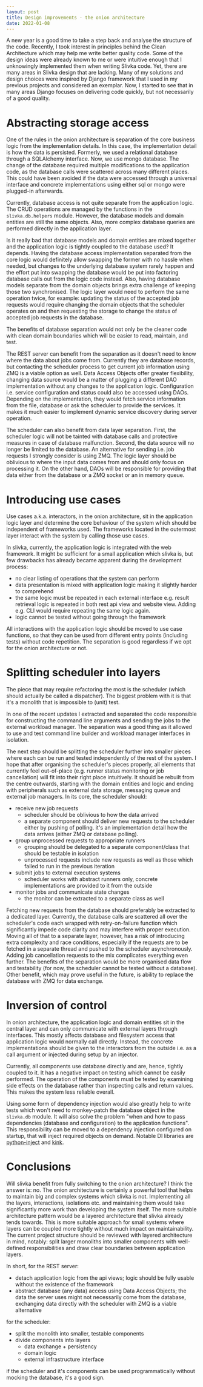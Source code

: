```yaml
---
layout: post
title: Design improvements - the onion architecture
date: 2022-01-08
---
```


A new year is a good time to take a step back and analyse the structure of the code.
Recently, I took interest in principles behind the Clean Architecture which may
help me write better quality code. Some of the design ideas were already known to me
or were intuitive enough that I unknowingly implemented them when writing Slivka code.
Yet, there are many areas in Slivka design that are lacking. Many of my solutions and
design choices were inspired by Django framework that I used in my previous projects
and considered an exemplar. Now, I started to see that in many areas Django focuses
on delivering code quickly, but not necessarily of a good quality.

Abstracting storage access
==========================

One of the rules in the onion architecture is separation of the core business
logic from the implementation details. In this case, the implementation detail
is how the data is persisted. Formerly, we used a relational database through a
SQLAlchemy interface. Now, we use mongo database. The change of the database
required multiple modifications to the application code, as the database
calls were scattered across many different places. This could have been avoided
if the data were accessed through a universal interface and concrete implementations
using either sql or mongo were plugged-in afterwards. 

Currently, database access is not quite separate from the application logic. The
CRUD operations are managed by the functions in the `slivka.db.helpers` module.
However, the database models and domain entities are still the same objects.
Also, more complex database queries are performed directly in the application layer.

Is it really bad that database models and domain entities are mixed together
and the application logic is tightly coupled to the database used?
It depends. Having the database access implementation separated from the core
logic would definitely allow swapping the former with no hassle when needed, but
changes to the underlying database system rarely happen and the effort put into
swapping the database would be put into factoring database calls out from the
logic code instead.
Also, having database models separate from the domain objects brings
extra challenge of keeping those two synchronised. The logic layer would need to
perform the same operation twice, for example: updating the status of the
accepted job requests would require changing the domain objects
that the scheduler operates on and then requesting the storage to change the status
of accepted job requests in the database.

The benefits of database separation would not only be the cleaner code
with clean domain boundaries which will be easier to read, maintain, and test. 

The REST server can benefit from the separation as it doesn't need
to know where the data about jobs come from. Currently they are database
records, but contacting the scheduler process to get current job information
using ZMQ is a viable option as well. Data Access Objects offer greater
flexibility, changing data source would be a matter of plugging a
different DAO implementation without any changes to the application logic.
Configuration i.e. service configuration and status could also be accessed
using DAOs. Depending on the implementation, they would fetch service
information from the file, database or ask the scheduler to provide
the services. It makes it much easier to implement dynamic service
discovery during server operation.

The scheduler can also benefit from data layer separation. First,
the scheduler logic will not be tainted with database calls and
protective measures in case of database malfunction. Second, the data
source will no longer be limited to the database. An alternative 
for sending i.e. job requests I strongly consider is using ZMQ.
The logic layer should be oblivious to where the input data comes from
and should only focus on processing it. On the other hand, DAOs will
be responsible for providing that data either from the database or a ZMQ
socket or an in memory queue.


Introducing use cases
=====================

Use cases a.k.a. interactors, in the onion architecture, sit in the application
logic layer and determine the core behaviour of the system which should be
independent of frameworks used. The frameworks located in the outermost layer
interact with the system by calling those use cases.

In slivka, currently, the application logic is integrated with the web framework.
It might be sufficient for a small application which slivka is, but few drawbacks
has already became apparent during the development process:

- no clear listing of operations that the system can perform
- data presentation is mixed with application logic making it slightly harder 
  to comprehend
- the same logic must be repeated in each external interface e.g.
  result retrieval logic is repeated in both rest api view and website view.
  Adding e.g. CLI would require repeating the same logic again.
- logic cannot be tested without going through the framework

All interactions with the application logic should be moved to
use case functions, so that they can be used from different entry points
(including tests) without code repetition. The separation is good
regardless if we opt for the onion architecture or not.

Splitting scheduler into layers
===============================

The piece that may require refactoring the most is the scheduler
(which should actually be called a dispatcher). The biggest problem
with it is that it's a monolith that is impossible to (unit) test.

In one of the recent updates I extracted and separated the code
responsible for constructing the command line arguments and sending
the jobs to the external workload manager. The separation was a good
thing as it allowed to use and test command line builder and workload
manager interfaces in isolation.

The next step should be splitting the scheduler further into smaller
pieces where each can be run and tested independently of the rest of
the system. I hope that after organising the scheduler's pieces properly,
all elements that currently feel out-of-place (e.g. runner status 
monitoring or job cancellation) will fit into their right place
intuitively.
It should be rebuilt from the centre outwards, starting with the
domain entities and logic and ending with peripherals such as
external data storage, messaging queue and external job managers.
In its core, the scheduler should:

- receive new job requests
  - scheduler should be oblivious to how the data arrived
  - a separate component should deliver new requests to the scheduler
    either by pushing of polling.
    it's an implementation detail how the data arrives (either ZMQ
    or database polling).
- group unprocessed requests to appropriate runners
  - grouping should be delegated to a separate component/class
    that should be testable in isolation
  - unprocessed requests include new requests as well as those which
    failed to run in the previous iteration
- submit jobs to external execution systems
  - scheduler works with abstract runners only, concrete implementations
    are provided to it from the outside
- monitor jobs and communicate state changes
  - the monitor can be extracted to a separate class as well

Fetching new requests from the database should preferably be extracted
to a dedicated layer. Currently, the database calls are scattered all over the
scheduler's code each wrapped with retry-on-failure function which
significantly impede code clarity and may interfere with proper execution.
Moving all of that to a separate layer, however, has a risk of introducing extra
complexity and race conditions, especially if the requests are to be fetched
in a separate thread and pushed to the scheduler asynchronously.
Adding job cancellation requests to the mix complicates everything even
further. The benefits of the separation would be more organised data
flow and testability (for now, the scheduler cannot be tested without
a database). Other benefit, which may prove useful in the future, is
ability to replace the database with ZMQ for data exchange.

Inversion of control
====================

In onion architecture, the application logic and domain entities sit
in the central layer and can only communicate with external layers
through interfaces. This mostly affects database and filesystem access
that application logic would normally call directly. Instead, the
concrete implementations should be given to the interactors from the
outside i.e. as a call argument or injected during setup by an injector.

Currently, all components use database directly and are, hence, tightly
coupled to it. It has a negative impact on testing which cannot be easily
performed. The operation of the components must be tested by examining
side effects on the database rather than inspecting calls and return values.
This makes the system less reliable overall.

Using some form of dependency injection would also greatly help to
write tests which won't need to monkey-patch the
database object in the `slivka.db` module. It will also solve the problem
"when and how to pass dependencies (database and configuration) to
the application functions". This responsibility can be moved to a
dependency injection configured on startup, that will inject required
objects on demand. Notable DI libraries are [python-inject](https://pypi.org/project/Inject/)
and [kink](https://pypi.org/project/kink/).


Conclusions
===========

Will slivka benefit from fully switching to the onion architecture?
I think the answer is: no. The onion architecture is certainly
a powerful tool that helps to maintain big and complex systems which
slivka is not. Implementing all the layers, interactions, isolations
etc. and maintaining them would take significantly more work than
developing the system itself. 
The more suitable architecture pattern would be a layered architecture
that slivka already tends towards. This is more suitable approach for
small systems where layers can be coupled more tightly without much
impact on maintainability.
The current project structure should be reviewed with layered
architecture in mind, notably:
split larger monoliths into smaller components with well-defined
responsibilities and draw clear boundaries between application layers.

In short, for the REST server:

- detach application logic from the api views; logic should be fully
  usable without the existence of the framework
- abstract database (any data) access using Data Access Objects;
  the data the server uses might not necessarily come from the database,
  exchanging data directly with the scheduler with ZMQ is a viable
  alternative

for the scheduler:

- split the monolith into smaller, testable components
- divide components into layers
  - data exchange + persistency
  - domain logic
  - external infrastructure interface

if the scheduler and it's components can be used programmatically
without mocking the database, it's a good sign.
